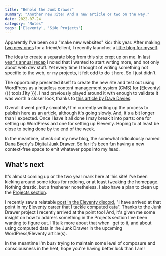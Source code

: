 ```yaml
---
title: "Behold the Junk Drawer"
summary: "Another new site! And a new article or two on the way."
date: 2022-07-24
category: "Notes"
tags: ['Eleventy', 'Side Projects']
---
```


Apparently I've been on a "make new websites" kick this year. After making [two new ones](/notes/two-new-sites/) for a friend/client, I recently launched a [little blog for myself](https://danabyerly-junkdrawer.website/).

The idea to create a separate blog from this site crept up on me. In [last year's annual recap](/notes/year-one-in-the-books/) I noted that I wanted to start writing more, and not only about web dev stuff. Yet every time I thought of writing something not specific to the web, or my projects, it felt odd to do it here. So I just didn't.

The opportunity presented itself to create the new site and test out using WordPress as a headless content management system (CMS) for [Eleventy]({{ tools.11ty }}). I had previously played around it with enough to validate it was worth a closer look, thanks to [this article by Dave Davies](https://davedavies.dev/post/how-to-use-11ty-with-headless-wordpress/).

Overall it went pretty smoothly! I'm currently writing up the process to publish here as an [article](/article), although it's going slowly. And, it's a bit longer than I expected. Once I have it all done I may break it into parts: one for setting up WordPress and one for setting up Eleventy. Hoping to at least be close to being done by the end of the week.

In the meantime, check out my new blog, the somewhat ridiculously named [Dana Byerly's Digital Junk Drawer](https://danabyerly-junkdrawer.website/). So far it's been fun having a new context-free space to emit whatever pops into my head.

## What's next
It's almost coming up on the two year mark here at this site! I've been kicking around some ideas for redoing, or at least tweaking the homepage. Nothing drastic, but a freshener nonetheless. I also have a plan to clean up the [Projects section](/projects/).

I recently saw a relatable [post in the Eleventy discord](https://discord.com/channels/741017160297611315/741017160297611319/998331624641019994), "I have arrived at that point in my Eleventy career that I tackle computed data". Thanks to the Junk Drawer project I recently arrived at the point too! And, it's given me some insight on how to address something in the Projects section I've been wanting to figure out. I'll talk more about that when I get to it, and about using computed data in the Junk Drawer in the upcoming WordPress/Eleventy article(s).

In the meantime I'm busy trying to maintain some level of composure and consciousness in the heat, hope you're having better luck than I am!
